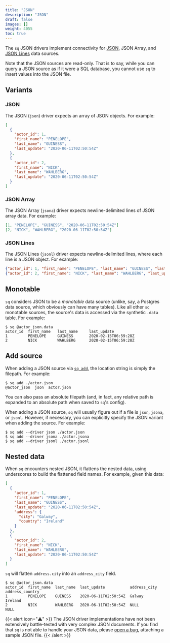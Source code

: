 ```yaml
---
title: "JSON"
description: "JSON"
draft: false
images: []
weight: 4055
toc: true
---
```

The `sq` JSON drivers implement connectivity
for [JSON](https://en.wikipedia.org/wiki/JSON), JSON Array, and [JSON Lines](https://en.wikipedia.org/wiki/JSON_streaming#Newline-Delimited_JSON) data sources.

Note that the JSON sources are read-only. That is to say, while you can query a JSON
source as if it were a SQL database, you cannot use `sq` to insert values into the JSON file.

## Variants

### JSON

The JSON (`json`) driver expects an array of JSON objects. For example:

```json
[
  {
    "actor_id": 1,
    "first_name": "PENELOPE",
    "last_name": "GUINESS",
    "last_update": "2020-06-11T02:50:54Z"
  },
  {
    "actor_id": 2,
    "first_name": "NICK",
    "last_name": "WAHLBERG",
    "last_update": "2020-06-11T02:50:54Z"
  }
]
```

### JSON Array

The JSON Array (`jsona`) driver expects newline-delimited lines of JSON array data. For example:

```json lines
[1, "PENELOPE", "GUINESS", "2020-06-11T02:50:54Z"]
[2, "NICK", "WAHLBERG", "2020-06-11T02:50:54Z"]
```

### JSON Lines

The JSON Lines (`jsonl`) driver expects newline-delimited lines, where each line is a JSON object.
For example:

```json lines
{"actor_id": 1, "first_name": "PENELOPE", "last_name": "GUINESS", "last_update": "2020-06-11T02:50:54Z"}
{"actor_id": 2, "first_name": "NICK", "last_name": "WAHLBERG", "last_update": "2020-06-11T02:50:54Z"}
```

## Monotable

`sq` considers JSON to be a _monotable_ data source (unlike, say, a Postgres data source, which
obviously can have many tables). Like all other `sq` monotable sources,
the source's data is accessed via the synthetic `.data` table. For example:

```shell
$ sq @actor_json.data
actor_id  first_name   last_name     last_update
1         PENELOPE     GUINESS       2020-02-15T06:59:28Z
2         NICK         WAHLBERG      2020-02-15T06:59:28Z
```

## Add source

When adding a JSON source via [`sq add`](/docs/cmd/add), the location string is simply the filepath.
For example:

```shell
$ sq add ./actor.json
@actor_json  json  actor.json
```

You can also pass an absolute filepath (and, in fact, any relative path is expanded to
an absolute path when saved to `sq`'s config).

When adding a JSON source, `sq` will usually figure out if a file is `json`, `jsona`, or `jsonl`.
However, if necessary, you can explicitly specify the JSON variant when adding the source.
For example:

```shell
$ sq add --driver json ./actor.json
$ sq add --driver jsona ./actor.jsona
$ sq add --driver jsonl ./actor.jsonl
```

## Nested data

When `sq` encounters nested JSON, it flattens the nested data, using underscores to
build the flattened field names. For example, given this data:

```json
[
  {
    "actor_id": 1,
    "first_name": "PENELOPE",
    "last_name": "GUINESS",
    "last_update": "2020-06-11T02:50:54Z",
    "address": {
      "city": "Galway",
      "country": "Ireland"
    }
  },
  {
    "actor_id": 2,
    "first_name": "NICK",
    "last_name": "WAHLBERG",
    "last_update": "2020-06-11T02:50:54Z"
  }
]
```

`sq` will flatten `address.city` into an `address_city` field.

```shell
$ sq @actor_json.data
actor_id  first_name  last_name  last_update           address_city  address_country
1         PENELOPE    GUINESS    2020-06-11T02:50:54Z  Galway        Ireland
2         NICK        WAHLBERG   2020-06-11T02:50:54Z  NULL          NULL
```

{{< alert icon="⚠️" >}}
The JSON driver implementations have not been extensively battle-tested
with very complex JSON documents. If you find that `sq` is not able to handle your JSON data,
please [open a bug](https://github.com/neilotoole/sq/issues/new), attaching a sample JSON file.
{{< /alert >}}

